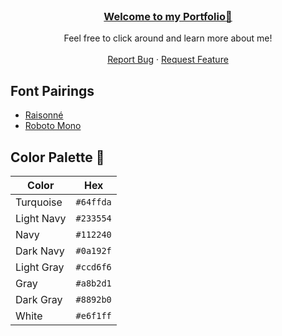 <br />
<div align="center">
  <h3 align="center"><a href="https://juliagrandury.github.io/">Welcome to my Portfolio👋</a></h3>
  <p align="center">
    Feel free to click around and learn more about me!
    <br />
    <br />
    <a href="https://github.com/JuliaGrandury/juliagrandury.github.io/issues">Report Bug</a>
    ·
    <a href="https://github.com/JuliaGrandury/juliagrandury.github.io/issues">Request Feature</a>
  </p>
</div>

## Font Pairings
- <a href="https://www.typewolf.com/raisonne">Raisonné</a>
- <a href="https://fonts.google.com/specimen/Roboto+Mono">Roboto Mono</a>

## Color Palette 🎨

| Color          | Hex                                                                |
| -------------- | ------------------------------------------------------------------ |
| Turquoise      | `#64ffda` |
| Light Navy     | `#233554` |
| Navy           | `#112240` |
| Dark Navy      | `#0a192f` |
| Light Gray     | `#ccd6f6` |
| Gray           | `#a8b2d1` |
| Dark Gray      | `#8892b0` |
| White          | `#e6f1ff` |

